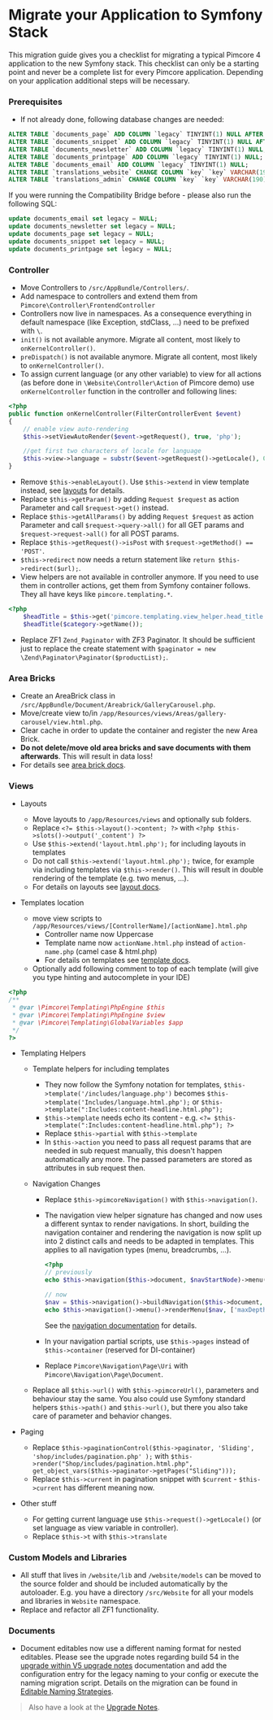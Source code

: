 # Migrate your Application to Symfony Stack

This migration guide gives you a checklist for migrating a typical Pimcore 4 application to
the new Symfony stack. This checklist can only be a starting point and never be a complete
list for every Pimcore application. Depending on your application additional steps will 
be necessary. 

### Prerequisites 
- If not already done, following database changes are needed: 
```sql 
ALTER TABLE `documents_page` ADD COLUMN `legacy` TINYINT(1) NULL AFTER `personas`;
ALTER TABLE `documents_snippet` ADD COLUMN `legacy` TINYINT(1) NULL AFTER `contentMasterDocumentId`;
ALTER TABLE `documents_newsletter` ADD COLUMN `legacy` TINYINT(1) NULL;
ALTER TABLE `documents_printpage` ADD COLUMN `legacy` TINYINT(1) NULL;
ALTER TABLE `documents_email` ADD COLUMN `legacy` TINYINT(1) NULL;
ALTER TABLE `translations_website` CHANGE COLUMN `key` `key` VARCHAR(190) NOT NULL DEFAULT '' COLLATE 'utf8mb4_bin';
ALTER TABLE `translations_admin` CHANGE COLUMN `key` `key` VARCHAR(190) NOT NULL DEFAULT '' COLLATE 'utf8mb4_bin'; 
```

If you were running the Compatibility Bridge before - please also run the following SQL: 
```sql 
update documents_email set legacy = NULL; 
update documents_newsletter set legacy = NULL; 
update documents_page set legacy = NULL; 
update documents_snippet set legacy = NULL; 
update documents_printpage set legacy = NULL;  
```

### Controller
- Move Controllers to `/src/AppBundle/Controllers/`.
- Add namespace to controllers and extend them from `Pimcore\Controller\FrontendController` 
- Controllers now live in namespaces. As a consequence everything in default namespace 
(like Exception, stdClass, ...) need to be prefixed with `\`.
- `init()` is not available anymore. Migrate all content, most likely to `onKernelController()`. 
- `preDispatch()` is not available anymore. Migrate all content,  most likely to `onKernelController()`. 
- To assign current language (or any other variable) to view for all actions (as before done in 
`\Website\Controller\Action` of Pimcore demo) use `onKernelController` function in the controller and following lines: 
```php
<?php 
public function onKernelController(FilterControllerEvent $event)
{
    // enable view auto-rendering
    $this->setViewAutoRender($event->getRequest(), true, 'php');

    //get first two characters of locale for language
    $this->view->language = substr($event->getRequest()->getLocale(), 0, 2);
}
``` 
- Remove `$this->enableLayout()`. Use `$this->extend` in view template instead, see 
[layouts](../../../02_MVC/02_Template/00_Layouts.md) for details. 
- Replace `$this->getParam()` by adding `Request $request` as action Parameter and call 
`$request->get()` instead. 
- Replace `$this->getAllParams()` by adding `Request $request` as action Parameter and call 
`$request->query->all()` for all GET params and `$request->request->all()` for all POST params. 
- Replace `$this->getRequest()->isPost` with `$request->getMethod() == 'POST'`. 
- `$this->redirect` now needs a return statement like  `return $this->redirect($url);`. 
- View helpers are not available in controller anymore. If you need to use them in controller 
actions, get them from Symfony container follows. They all have keys like `pimcore.templating.*`.
```php
<?php
	$headTitle = $this->get('pimcore.templating.view_helper.head_title');
	$headTitle($category->getName());
```

- Replace ZF1 `Zend_Paginator` with ZF3 Paginator. It should be sufficient just to replace the create
statement with `$paginator = new \Zend\Paginator\Paginator($productList);`. 


### Area Bricks
- Create an AreaBrick class in `/src/AppBundle/Document/Areabrick/GalleryCarousel.php`.
- Move/create view to/in `/app/Resources/views/Areas/gallery-carousel/view.html.php`. 
- Clear cache in order to update the container and register the new Area Brick. 
- **Do not delete/move old area bricks and save documents with them afterwards**. 
This will result in data loss!
- For details see [area brick docs](../../../03_Documents/01_Editables/02_Areablock/02_Bricks.md).

### Views

- Layouts
   - Move layouts to `/app/Resources/views` and optionally sub folders. 
   - Replace `<?= $this->layout()->content; ?>` with `<?php $this->slots()->output('_content') ?>`
   - Use `$this->extend('layout.html.php');` for including layouts in templates
   - Do not call `$this->extend('layout.html.php');` twice, for example via including templates via `$this->render()`.
    This will result in double rendering of the template (e.g. two menus, ...). 
   - For details on layouts see [layout docs](../../../02_MVC/02_Template/00_Layouts.md). 

- Templates location
  - move view scripts to `/app/Resources/views/[ControllerName]/[actionName].html.php` 
    - Controller name now Uppercase
    - Template name now `actionName.html.php` instead of `action-name.php` (camel case & html.php)
    - For details on templates see [template docs](../../../02_MVC/02_Template/README.md).
  - Optionally add following comment to top of each template (will give you type hinting and autocomplete in your IDE)
```php
<?php
/**
 * @var \Pimcore\Templating\PhpEngine $this
 * @var \Pimcore\Templating\PhpEngine $view
 * @var \Pimcore\Templating\GlobalVariables $app
 */
?>
```

- Templating Helpers
  - Template helpers for including templates
    - They now follow the Symfony notation for templates, `$this->template('/includes/language.php')` becomes 
      `$this->template('Includes/language.html.php');` or `$this->template(":Includes:content-headline.html.php");`
    - `$this->template` needs echo its content - e.g. `<?= $this->template(":Includes:content-headline.html.php"); ?>` 
    - Replace `$this->partial` with `$this->template`
    - In `$this->action` you need to pass all request params that are needed in sub request
     manually, this doesn't happen automatically any more. The passed parameters are stored 
     as attributes in sub request then. 

  - Navigation Changes
     - Replace `$this->pimcoreNavigation()` with `$this->navigation()`.
     - The navigation view helper signature has changed and now uses a different syntax to render navigations. In short,
       building the navigation container and rendering the navigation is now split up into 2 distinct calls and needs to be adapted
       in templates. This applies to all navigation types (menu, breadcrumbs, ...).

        ```php
        <?php
        // previously
        echo $this->navigation($this->document, $navStartNode)->menu()->renderMenu(null, ['maxDepth' => 1]);

        // now
        $nav = $this->navigation()->buildNavigation($this->document, $navStartNode);
        echo $this->navigation()->menu()->renderMenu($nav, ['maxDepth' => 1]);
        ```

        See the [navigation documentation](../../../03_Documents/03_Navigation.md) for details.

     - In your navigation partial scripts, use `$this->pages` instead of `$this->container` (reserved for DI-container)
     - Replace `Pimcore\Navigation\Page\Uri` with `Pimcore\Navigation\Page\Document`. 

   - Replace all `$this->url()` with `$this->pimcoreUrl()`, parameters and behaviour stay the same. 
   You also could use Symfony standard helpers `$this->path()` and `$this->url()`, but there you also 
   take care of parameter and behavior changes. 

- Paging
  - Replace `$this->paginationControl($this->paginator, 'Sliding', 'shop/includes/pagination.php' );` with 
     `$this->render("Shop/includes/pagination.html.php", get_object_vars($this->paginator->getPages("Sliding")));` 
  - Replace `$this->current` in pagination snippet with `$current` - `$this->current` has different meaning now. 

- Other stuff
  - For getting current language use `$this->request()->getLocale()` (or set language as view variable in controller). 
  - Replace `$this->t` with `$this->translate`

### Custom Models and Libraries
- All stuff that lives in `/website/lib` and `/website/models` can be moved to the source 
 folder and should be included automatically by the autoloader. E.g. you have a 
 directory `/src/Website` for all your models and libraries in `Website` namespace. 
- Replace and refactor all ZF1 functionality. 

### Documents
- Document editables now use a different naming format for nested editables. Please see the upgrade notes regarding build
  54 in the [upgrade within V5 upgrade notes](../09_Upgrade_Nodes/01_Within_V5.md#page_Build_54_(2017-05-16)) documentation and add the
  configuration entry for the legacy naming to your config or execute the naming migration script. Details on the migration
  can be found in [Editable Naming Strategies](../../03_Documents/13_Editable_Naming_Strategies.md).

> Also have a look at the [Upgrade Notes](../09_Upgrade_Notes/02_V4_to_V5.md).

